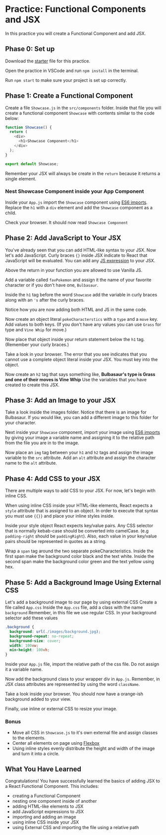 # Practice: Functional Components and JSX

In this practice you will create a Functional Component and add JSX.

## Phase 0: Set up

Download the [starter][jsx-starter] file for this practice.

Open the practice in VSCode and run `npm install` in the terminal.

Run `npm start` to make sure your project is set up correctly.

## Phase 1: Create a Functional Component

Create a file `Showcase.js` in the `src/components` folder.  Inside that file
you will create a functional component `Showcase` with contents similar to the
code below:

```js
function Showcase() {
  return (
    <div>
      <h1>Showcase Component</h1>
    </div>
  );
}

export default Showcase;
```

Remember your JSX will always be create in the `return` because it returns a
single element.

### Nest Showcase Component inside your App Component

Inside your `App.js` import the `Showcase` component using [ES6
imports][es6-imports]. Replace the `h1` with a `div` element and add the
`Showcase` component as a child.

Check your browser. It should now read `Showcase Component`

## Phase 2: Add JavaScript to Your JSX

You've already seen that you can add HTML-like syntax to your JSX.  Now let's
add JavaScript.  Curly braces `{}` inside JSX indicate to React that JavaScript
will be evaluated. You can add any [JS expression][js-expression] to your JSX.

Above the return in your function you are allowed to use Vanilla JS.

Add a variable called `favPokemon` and assign it the name of your favorite
character or if you don't have one, `Bulbasaur`.

Inside the `h1` tag before the word `Showcase` add the variable in curly braces
along with an `'s` after the curly braces.

Notice how you are now adding both HTML and JS in the same code.

Now create an object literal `pokeCharacterstics` with a `type` and a `move`
key.  Add values to both keys. (If you don't have any values you can use `Grass`
for type and `Vine Whip` for move.)

Now place that object inside your return statement below the `h1` tag. (Remember
your curly braces.)

Take a look in your browser.  The error that you see indicates that you cannot
use a complete object literal inside your JSX. You must key into the object.

Now create an `h2` tag that says something like, **Bulbasaur's type is Grass and
one of their moves is Vine Whip** Use the variables that you have created to
create this JSX.

## Phase 3: Add an Image to your JSX

Take a look inside the images folder. Notice that there is an image for
Bulbasaur. If you would like, you can add a different image to this folder for
your character.

Next inside your `Showcase` component, import your image using [ES6
imports][es6-imports] by giving your image a variable name and assigning it to
the relative path from the file you are in to the image.

Now place an `img` tag between your `h1` and `h2` tags and assign the image
variable to the `src` attribute. Add an `alt` attribute and assign the character
name to the `alt` attribute.

## Phase 4: Add CSS to your JSX

There are multiple ways to add CSS to your JSX. For now, let's begin with inline
CSS.

When using inline CSS inside your HTML-like elements, React expects a `style`
attribute that is assigned to an object. In order to execute that syntax you
must use `{{}}` and place your inline styles inside.

Inside your style object React expects key/value pairs. Any CSS selector that is
normally kebab-case should be converted into camelCase. (e.g `padding-right`
should be `paddingRight`). Also, each value in your key/value pairs should be
represented in quotes as a string.

Wrap a `span` tag around the two separate pokeCharacteristics.  Inside the first
span make the background color black and the text white.  Inside the second span
make the background color green and the text yellow using hex.

## Phase 5: Add a Background Image Using External CSS

Let's add a background image to our page by using external CSS
Create a file called `App.css`
Inside the `App.css` file, add a class with the name `background`
Remember, in this file we use regular CSS.
In your background selector add these values

```css
.background {
  background: url(./images/background.jpg);
  background-repeat: no-repeat;
  background-size: cover;
  width: 100vw;
  min-height: 100vh;
}
```

Inside your `App.js` file, import the relative path of the css file. Do not
assign it a variable name.

Now add the background class to your wrapper div in `App.js`. Remember, in JSX
class attributes are represented by using the word `className`.

Take a look inside your browser. You should now have a orange-ish background
added to your view.

Finally, use inline or external CSS to resize your image.

### Bonus

- Move all CSS in `Showcase.js` to it's own external file and assign classes to
    the elements.
- Center all elements on page using [Flexbox][flexbox]
- Using inline styles evenly distribute the height and width of the image and
    turn it into a circle.

## What You Have Learned

Congratulations! You have successfully learned the basics of adding JSX to a
React Functional Component. This includes:

- creating a Functional Component
- nesting one component inside of another
- adding HTML-like elements to JSX
- add JavaScript expressions to JSX
- importing and adding an image
- using inline CSS inside your JSX
- using External CSS and importing the file using a relative path

[jsx-starter]: http://www.starter.com
[js-expression]: https://developer.mozilla.org/en-US/docs/Web/JavaScript/Guide/Expressions_and_Operators#expressions
[es6-imports]: https://developer.mozilla.org/en-US/docs/Web/JavaScript/Reference/Statements/import
[flexbox]: https://css-tricks.com/snippets/css/a-guide-to-flexbox/
